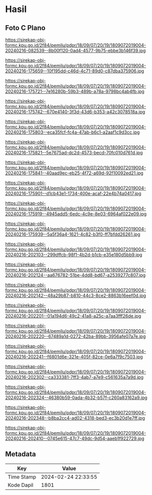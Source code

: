 # Hasil

## Foto C Plano

https://sirekap-obj-formc.kpu.go.id/2f84/pemilu/pdpr/18/09/07/20/19/1809072019004-20240216-082539--8b00f120-0ad4-4577-9b75-ebbe3b146f39.jpg

https://sirekap-obj-formc.kpu.go.id/2f84/pemilu/pdpr/18/09/07/20/19/1809072019004-20240216-175659--10f195dd-c46d-4c71-89d0-c87dba375906.jpg

https://sirekap-obj-formc.kpu.go.id/2f84/pemilu/pdpr/18/09/07/20/19/1809072019004-20240216-175721--7e16280b-59b3-489b-a78a-9798bc4ab4fb.jpg

https://sirekap-obj-formc.kpu.go.id/2f84/pemilu/pdpr/18/09/07/20/19/1809072019004-20240216-175742--670e4140-3f3d-43d6-b353-a42c3078518a.jpg

https://sirekap-obj-formc.kpu.go.id/2f84/pemilu/pdpr/18/09/07/20/19/1809072019004-20240216-175803--eca35fcf-fc4a-47ab-b6c1-a2aaf1c9d3cc.jpg

https://sirekap-obj-formc.kpu.go.id/2f84/pemilu/pdpr/18/09/07/20/19/1809072019004-20240216-175821--5e7675ad-dc2d-4573-becd-70fc010d761d.jpg

https://sirekap-obj-formc.kpu.go.id/2f84/pemilu/pdpr/18/09/07/20/19/1809072019004-20240216-175841--40aad9ec-eb25-4f72-a69d-92f10092ed21.jpg

https://sirekap-obj-formc.kpu.go.id/2f84/pemilu/pdpr/18/09/07/20/19/1809072019004-20240216-175901--d1cb43e1-1734-400e-acaf-22e4b74a0417.jpg

https://sirekap-obj-formc.kpu.go.id/2f84/pemilu/pdpr/18/09/07/20/19/1809072019004-20240216-175919--4945add5-6edc-4c9e-8e03-6964af022e09.jpg

https://sirekap-obj-formc.kpu.go.id/2f84/pemilu/pdpr/18/09/07/20/19/1809072019004-20240216-175939--5a5f36a4-1621-4c82-b3f0-ff7bfdd26261.jpg

https://sirekap-obj-formc.kpu.go.id/2f84/pemilu/pdpr/18/09/07/20/19/1809072019004-20240216-202103--299dffcb-98f1-4b2d-b1cb-e35e180d5bb9.jpg

https://sirekap-obj-formc.kpu.go.id/2f84/pemilu/pdpr/18/09/07/20/19/1809072019004-20240216-202124--aa676782-51be-4dd8-bd67-a2539277c807.jpg

https://sirekap-obj-formc.kpu.go.id/2f84/pemilu/pdpr/18/09/07/20/19/1809072019004-20240216-202142--48a29b87-b810-44c3-8ce2-8863b16eef0d.jpg

https://sirekap-obj-formc.kpu.go.id/2f84/pemilu/pdpr/18/09/07/20/19/1809072019004-20240216-202201--01a194d6-49c2-41a8-a25c-a7aa3fff26de.jpg

https://sirekap-obj-formc.kpu.go.id/2f84/pemilu/pdpr/18/09/07/20/19/1809072019004-20240216-202220--67489a1d-0272-42ba-89bb-3956afe07a7e.jpg

https://sirekap-obj-formc.kpu.go.id/2f84/pemilu/pdpr/18/09/07/20/19/1809072019004-20240216-202241--f6801d6e-321e-405f-82ce-0e6a7f9c7503.jpg

https://sirekap-obj-formc.kpu.go.id/2f84/pemilu/pdpr/18/09/07/20/19/1809072019004-20240216-202302--ca333381-7ff3-4ab7-a7e9-c561635a7a9d.jpg

https://sirekap-obj-formc.kpu.go.id/2f84/pemilu/pdpr/18/09/07/20/19/1809072019004-20240216-202324--46380b59-0ada-4b32-b57f-c260a83162a9.jpg

https://sirekap-obj-formc.kpu.go.id/2f84/pemilu/pdpr/18/09/07/20/19/1809072019004-20240216-202348--b8ba2cc4-ad02-4318-bed3-ec3b20d1e7ff.jpg

https://sirekap-obj-formc.kpu.go.id/2f84/pemilu/pdpr/18/09/07/20/19/1809072019004-20240216-202410--0745e615-47c7-49dc-9d54-aaeb1f922729.jpg


## Metadata

| Key        | Value               |
| ---------- | ------------------- |
| Time Stamp | 2024-02-24 22:33:55 |
| Kode Dapil | 1801                |



